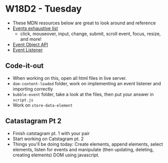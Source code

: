 # W18D2 - Tuesday
- These MDN resources below are great to look around and reference 
- [Events exhaustive list](https://developer.mozilla.org/en-US/docs/Web/Events)
  - click, mouseover, input, change, submit, scroll event, focus, resize, and more!
- [Event Object API](https://developer.mozilla.org/en-US/docs/Web/API/Event)
- [Event Listener](https://developer.mozilla.org/en-US/docs/Web/API/EventTarget/addEventListener)

## Code-it-out
- When working on this, open all html files in live server.
- `dom-content-loaded` folder, work on implementing an event listener and importing correctly
- `bubble-event` folder, take a look at the files, then put your answer in `script.js`
- Work on `store-data-element`

## Catastagram Pt 2
- Finish catstagram pt. 1 with your pair
- Start working on Catstagram pt. 2
- Things you'll be doing today: Create elements, append elements, select elements, listen for events and manipulate (then updating, deleting, creating elements) DOM using javascript.